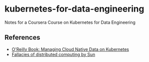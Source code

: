 # kubernetes-for-data-engineering
Notes for a Coursera Course on Kubernetes for Data Engineering


## References
* [O'Reilly Book: Managing Cloud Native Data on Kubernetes](https://learning.oreilly.com/library/view/managing-cloud-native/9781098111380/)
* [Fallacies of distributed computing by Sun](https://en.wikipedia.org/wiki/Fallacies_of_distributed_computing)
